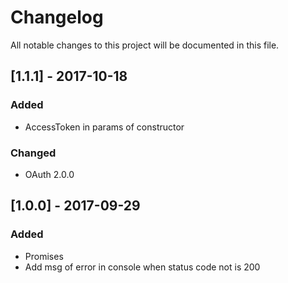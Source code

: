 # Changelog
All notable changes to this project will be documented in this file.

## [1.1.1] - 2017-10-18
### Added
- AccessToken in params of constructor
### Changed
- OAuth 2.0.0

## [1.0.0] - 2017-09-29
### Added
- Promises
- Add msg of error in console when status code not is 200
